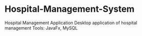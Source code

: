 # Hospital-Management-System
Hospital Management Application
Desktop application of hospital management
Tools: JavaFx, MySQL

